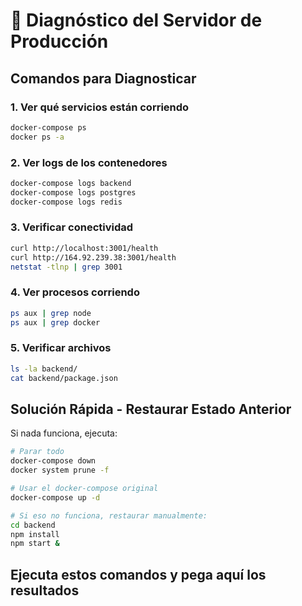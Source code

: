 # 🚨 Diagnóstico del Servidor de Producción

## Comandos para Diagnosticar

### 1. Ver qué servicios están corriendo
```bash
docker-compose ps
docker ps -a
```

### 2. Ver logs de los contenedores
```bash
docker-compose logs backend
docker-compose logs postgres
docker-compose logs redis
```

### 3. Verificar conectividad
```bash
curl http://localhost:3001/health
curl http://164.92.239.38:3001/health
netstat -tlnp | grep 3001
```

### 4. Ver procesos corriendo
```bash
ps aux | grep node
ps aux | grep docker
```

### 5. Verificar archivos
```bash
ls -la backend/
cat backend/package.json
```

## Solución Rápida - Restaurar Estado Anterior

Si nada funciona, ejecuta:

```bash
# Parar todo
docker-compose down
docker system prune -f

# Usar el docker-compose original
docker-compose up -d

# Si eso no funciona, restaurar manualmente:
cd backend
npm install
npm start &
```

## Ejecuta estos comandos y pega aquí los resultados